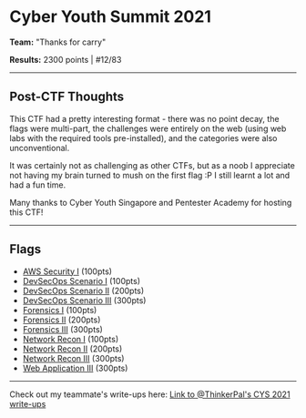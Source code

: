 # Cyber Youth Summit 2021

**Team:** "Thanks for carry" 

**Results:** 2300 points | #12/83

---

## Post-CTF Thoughts

This CTF had a pretty interesting format - there was no point decay, the flags were multi-part, the challenges were entirely on the web (using web labs with the required tools pre-installed), and the categories were also unconventional.

It was certainly not as challenging as other CTFs, but as a noob I appreciate not having my brain turned to mush on the first flag :P I still learnt a lot and had a fun time.

Many thanks to Cyber Youth Singapore and Pentester Academy for hosting this CTF!

---

## Flags
* [AWS Security I](AWS%20Security%20I) (100pts)
* [DevSecOps Scenario I](DevSecOps%20Scenario%20I) (100pts)
* [DevSecOps Scenario II](DevSecOps%20Scenario%20II) (200pts)
* [DevSecOps Scenario III](DevSecOps%20Scenario%20III) (300pts)
* [Forensics I](Forensics%20I) (100pts)
* [Forensics II](Forensics%20II) (200pts)
* [Forensics III](Forensics%20III) (300pts)
* [Network Recon I](Network%20Recon%20I) (100pts)
* [Network Recon II](Network%20Recon%20II) (200pts)
* [Network Recon III](Network%20Recon%20III) (300pts)
* [Web Application III](Web%20Application%20III) (300pts)

---

Check out my teammate's write-ups here: [Link to @ThinkerPal's CYS 2021 write-ups](https://github.com/ThinkerPal/CTF-Writeups/tree/master/2021-01-CYSummit)
